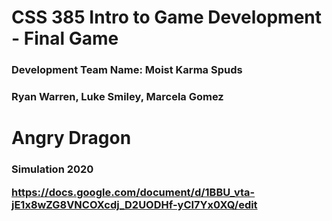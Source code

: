# CSS 385 Intro to Game Development - Final Game
  <h3> Development Team Name: Moist Karma Spuds
    <h3> Ryan Warren, Luke Smiley, Marcela Gomez
      
     
<h1> Angry Dragon 

<h3> Simulation 2020 
  
  
  https://docs.google.com/document/d/1BBU_vta-jE1x8wZG8VNCOXcdj_D2UODHf-yCI7Yx0XQ/edit
  
  

 
  
  
     
